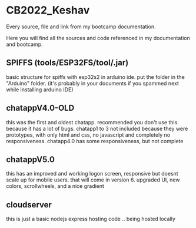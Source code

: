 # CB2022_Keshav
Every source, file and link from my bootcamp documentation.

Here you will find all the sources and code referenced in my documentation and bootcamp.

## SPIFFS (tools/ESP32FS/tool/.jar)
basic structure for spiffs with esp32s2 in arduino ide. put the folder in the "Arduino" folder. (it's probably in your documents if you spammed next while installing arduino IDE)

## chatappV4.0-OLD
this was the first and oldest chatapp. recommended you don't use this. because it has a lot of bugs.
chatapp1 to 3 not included because they were prototypes, with only html and css, no javascript and completely no responsiveness.
chatapp4.0 has some responsiveness, but not complete

## chatappV5.0
this has an improved and working logon screen, responsive but doesnt scale up for mobile users. that will come in version 6. 
upgraded UI, new colors, scrollwheels, and a nice gradient

## cloudserver
this is just a basic nodejs express hosting code .. being hosted locally
